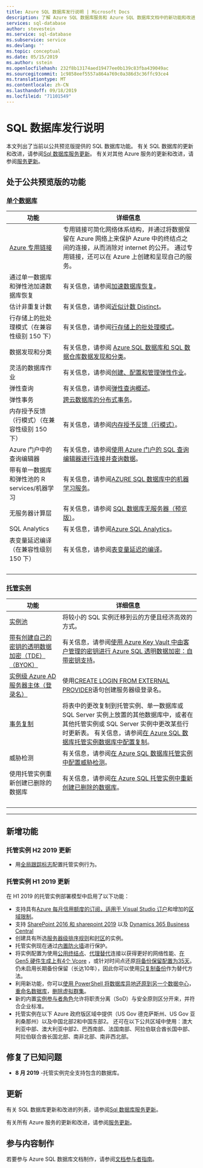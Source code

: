 ```yaml
---
title: Azure SQL 数据库发行说明 | Microsoft Docs
description: 了解 Azure SQL 数据库服务和 Azure SQL 数据库文档中的新功能和改进
services: sql-database
author: stevestein
ms.service: sql-database
ms.subservice: service
ms.devlang: ''
ms.topic: conceptual
ms.date: 05/15/2019
ms.author: sstein
ms.openlocfilehash: 232f8b13174aed19477ee0b139c83fba439049ac
ms.sourcegitcommit: 1c9858eef5557a864a769c0a386d3c36ffc93ce4
ms.translationtype: MT
ms.contentlocale: zh-CN
ms.lasthandoff: 09/18/2019
ms.locfileid: "71101549"
---
```

# <a name="sql-database-release-notes"></a>SQL 数据库发行说明

本文列出了当前以公共预览版提供的 SQL 数据库功能。 有关 SQL 数据库的更新和改进，请参阅[Sql 数据库服务更新](https://azure.microsoft.com/updates/?product=sql-database)。 有关对其他 Azure 服务的更新和改进，请参阅[服务更新](https://azure.microsoft.com/updates)。

## <a name="features-in-public-preview"></a>处于公共预览版的功能

### <a name="single-databasetabsingle-database"></a>[单个数据库](#tab/single-database)

| 功能 | 详细信息 |
| ---| --- |
| [Azure 专用链接](https://azure.microsoft.com/updates/private-link-now-available-in-preview/)| 专用链接可简化网络体系结构，并通过将数据保留在 Azure 网络上来保护 Azure 中的终结点之间的连接，从而消除对 internet 的公开。 通过专用链接，还可以在 Azure 上创建和呈现自己的服务。 |
| 通过单一数据库和弹性池加速数据库恢复 | 有关信息，请参阅[加速数据库恢复](sql-database-accelerated-database-recovery.md)。|
|估计非重复计数|有关信息，请参阅[近似计数 Distinct](https://docs.microsoft.com/sql/relational-databases/performance/intelligent-query-processing#approximate-query-processing)。|
|行存储上的批处理模式（在兼容性级别 150 下）|有关信息，请参阅[行存储上的批处理模式](https://docs.microsoft.com/sql/relational-databases/performance/intelligent-query-processing#batch-mode-on-rowstore)。|
| 数据发现和分类  |有关信息，请参阅 [Azure SQL 数据库和 SQL 数据仓库数据发现和分类](sql-database-data-discovery-and-classification.md)。|
| 灵活的数据库作业 | 有关信息，请参阅[创建、配置和管理弹性作业](elastic-jobs-overview.md)。 |
| 弹性查询 | 有关信息，请参阅[弹性查询概述](sql-database-elastic-query-overview.md)。 |
| 弹性事务 | [跨云数据库的分布式事务](sql-database-elastic-transactions-overview.md)。 |
|内存授予反馈（行模式）（在兼容性级别 150 下）|有关信息，请参阅[内存授予反馈（行模式）](https://docs.microsoft.com/sql/relational-databases/performance/intelligent-query-processing#row-mode-memory-grant-feedback)。|
| Azure 门户中的查询编辑器 |有关信息，请参阅[使用 Azure 门户的 SQL 查询编辑器进行连接并查询数据](sql-database-connect-query-portal.md)。|
| 带有单一数据库和弹性池的 R services/机器学习 |有关信息，请参阅[AZURE SQL 数据库中的机器学习服务](https://docs.microsoft.com/sql/advanced-analytics/what-s-new-in-sql-server-machine-learning-services?view=sql-server-2017#machine-learning-services-in-azure-sql-database)。|
| 无服务器计算层 | 有关信息，请参阅 [SQL 数据库无服务器（预览版）](sql-database-serverless.md)。|
|SQL Analytics|有关信息，请参阅[Azure SQL Analytics](../azure-monitor/insights/azure-sql.md)。|
|表变量延迟编译（在兼容性级别 150 下）|有关信息，请参阅[表变量延迟的编译](https://docs.microsoft.com/sql/relational-databases/performance/intelligent-query-processing#table-variable-deferred-compilation)。|
| &nbsp; |

### <a name="managed-instancetabmanaged-instance"></a>[托管实例](#tab/managed-instance)

| 功能 | 详细信息 |
| ---| --- |
| <a href="/azure/sql-database/sql-database-instance-pools">实例池</a> | 将较小的 SQL 实例迁移到云的方便且经济高效的方式。 |
| <a href="https://aka.ms/managed-instance-tde-byok">带有创建自己的密钥的透明数据加密（TDE）（BYOK）</a> |有关信息，请参阅[使用 Azure Key Vault 中由客户管理的密钥进行 Azure SQL 透明数据加密：自带密钥支持](transparent-data-encryption-byok-azure-sql.md)。|
| <a href="https://aka.ms/managed-instance-aadlogins">实例级 Azure AD 服务器主体（登录名）</a> | 使用<a href="https://docs.microsoft.com/sql/t-sql/statements/create-login-transact-sql?view=azuresqldb-mi-current">CREATE LOGIN FROM EXTERNAL PROVIDER</a>语句创建服务器级登录名。 |
| [事务复制](sql-database-managed-instance-transactional-replication.md) | 将表中的更改复制到托管实例、单一数据库或 SQL Server 实例上放置的其他数据库中，或者在其他托管实例或 SQL Server 实例中更改某些行时更新表。 有关信息，请参阅[在 Azure SQL 数据库托管实例数据库中配置复制](replication-with-sql-database-managed-instance.md)。 |
| 威胁检测 |有关信息，请参阅[在 Azure SQL 数据库托管实例中配置威胁检测](sql-database-managed-instance-threat-detection.md)。|
| 使用托管实例重新创建已删除的数据库 |有关信息，请参阅[在 Azure SQL 托管实例中重新创建已删除的数据库](https://medium.com/azure-sqldb-managed-instance/re-create-dropped-databases-in-azure-sql-managed-instance-dc369ed60266)。|
| &nbsp; |

---

## <a name="new-features"></a>新增功能

### <a name="managed-instance-h2-2019-updates"></a>托管实例 H2 2019 更新

- 用[全局跟踪标志](https://azure.microsoft.com/updates/global-trace-flags-are-now-available-in-azure-sql-database-managed-instance/)配置托管实例行为。

### <a name="managed-instance-h1-2019-updates"></a>托管实例 H1 2019 更新

在 H1 2019 的托管实例部署模型中启用了以下功能：
  - 支持具有<a href="https://aka.ms/sql-mi-visual-studio-subscribers">Azure 每月信用额度的订阅，适用于 Visual Studio 订户</a>和增加的[区域限制](sql-database-managed-instance-resource-limits.md#regional-resource-limitations)。
  - 支持 <a href="https://docs.microsoft.com/sharepoint/administration/deploy-azure-sql-managed-instance-with-sharepoint-servers-2016-2019">SharePoint 2016 和 sharepoint 2019</a> 以及 <a href="https://docs.microsoft.com/business-applications-release-notes/october18/dynamics365-business-central/support-for-azure-sql-database-managed-instance">Dynamics 365 Business Central</a>
  - 创建具有所选<a href="https://aka.ms/managed-instance-collation">服务器级排序规则</a>和<a href="https://azure.microsoft.com/updates/managed-instance-time-zone-ga/">时区</a>的实例。
  - 托管实例现在通过<a href="sql-database-managed-instance-management-endpoint-verify-built-in-firewall.md">内置防火墙</a>进行保护。
  - 将实例配置为使用[公用终结点](sql-database-managed-instance-public-endpoint-configure.md)、[代理替代](/sql-database-connectivity-architecture.md#connection-policy)连接以获得更好的网络性能、<a href="https://aka.ms/four-cores-sql-mi-update">在 Gen5 硬件生成上有4个 Vcore</a> ，或针对时间点还原<a href="https://aka.ms/managed-instance-configurable-backup-retention">将备份保留配置为35天</a>。 仍未启用长期备份保留（长达10年），因此你可以使用<a href="https://docs.microsoft.com/sql/relational-databases/backup-restore/copy-only-backups-sql-server">只复制备份</a>作为替代方法。
  - 利用新功能，你可以<a href="https://medium.com/@jocapc/geo-restore-your-databases-on-azure-sql-instances-1451480e90fa">使用 PowerShell 将数据库异地还原到另一个数据中心</a>，[重命名数据库](https://azure.microsoft.com/updates/azure-sql-database-managed-instance-database-rename-is-supported/)，[删除虚拟群集](sql-database-managed-instance-delete-virtual-cluster.md)。
  - 新的内置[实例参与者角色](https://docs.microsoft.com/azure/role-based-access-control/built-in-roles#sql-managed-instance-contributor)允许将职责分离（SoD）与安全原则区分开来，并符合企业标准。
  - 托管实例在以下 Azure 政府版区域中提供（US Gov 德克萨斯州、US Gov 亚利桑那州）以及中国北部2和中国东部2。 还可在以下公共区域中使用：澳大利亚中部、澳大利亚中部2、巴西南部、法国南部、阿拉伯联合酋长国中部、阿拉伯联合酋长国北部、南非北部、南非西北部。

## <a name="fixed-known-issues"></a>修复了已知问题

- **8 月 2019** -托管实例完全支持包含的数据库。

## <a name="updates"></a>更新

有关 SQL 数据库更新和改进的列表，请参阅[Sql 数据库服务更新](https://azure.microsoft.com/updates/?product=sql-database)。

有关所有 Azure 服务的更新和改进，请参阅[服务更新](https://azure.microsoft.com/updates)。

## <a name="contribute-to-content"></a>参与内容制作

若要参与 Azure SQL 数据库文档制作，请参阅[文档参与者指南](https://docs.microsoft.com/contribute/)。
